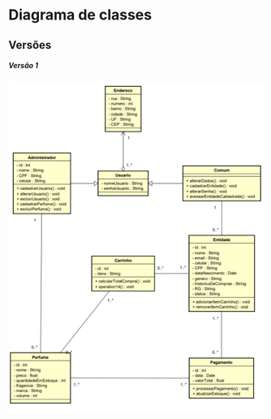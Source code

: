# Diagrama de classes
 
## Versões

##### *Versão 1*

<img src="docs/imgs/diagrama perfumaria 1.png">
